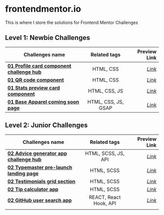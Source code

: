 # frontendmentor.io

This is where I store the solutions for Frontend Mentor Challenges

## Level 1: Newbie Challenges

| Challenges name   | Related tags  | Preview Link  |
| ----------------- |:-------------:| -----:|
| **[01 Profile card component challenge hub](https://github.com/gerichilli/frontendmentor.io/tree/main/01%20Profile%20card%20component%20challenge%20hub)** | HTML, CSS | *[Link](https://quizzical-fermat-dfa052.netlify.app/)* |
| **[01 QR code component](https://github.com/gerichilli/frontendmentor.io/tree/main/01%20QR%20code%20component)** | HTML, CSS | *[Link](https://zealous-mestorf-5b2048.netlify.app/)* |
| **[01 Stats preview card component](https://github.com/gerichilli/frontendmentor.io/tree/main/01%20Stats%20preview%20card%20component)** | HTML, CSS, JS | *[Link](https://optimistic-engelbart-4585ab.netlify.app/)* |
| **[01 Base Apparel coming soon page](https://github.com/gerichilli/frontendmentor.io/tree/main/01%20Base%20Apparel%20coming%20soon%20page)** | HTML, CSS, JS, GSAP | *[Link](https://dapper-mandazi-8270b6.netlify.app/)* |

## Level 2: Junior Challenges

| Challenges name   | Related tags  | Preview Link  |
| ----------------- |:-------------:| -----:|
| **[02 Advice generator app challenge hub](https://github.com/gerichilli/frontendmentor.io/tree/main/02%20Advice%20generator%20app%20challenge%20hub)** | HTML, SCSS, JS, API | *[Link](https://sharp-mayer-6828fc.netlify.app/)* |
| **[02 Typemaster pre-launch landing page](https://github.com/gerichilli/frontendmentor.io/tree/main/02%20typemaster-pre-launch-landing-page)** | HTML, SCSS | *[Link](https://zen-almeida-0fa578.netlify.app/)* |
| **[02 Testimonials grid section](https://github.com/gerichilli/frontendmentor.io/tree/main/02%20Testimonials%20grid%20section)** | HTML, SCSS | *[Link](https://steady-kleicha-8208fe.netlify.app/)* |
| **[02 Tip calculator app](https://github.com/gerichilli/frontendmentor.io/tree/main/02%20Tip%20calculator%20app)** | HTML, SCSS | *[Link](https://comforting-kataifi-200f00.netlify.app/)* |
| **[02 GitHub user search app](https://github.com/gerichilli/frontendmentor.io/tree/main/02%20Github-user-search-app)** | REACT, React Hook, API | *[Link](https://gihub-user-search-app.netlify.app/)* |
|      |      |    |
